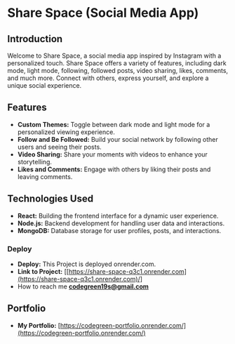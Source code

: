 # Share Space (Social Media App)


## Introduction

Welcome to Share Space, a social media app inspired by Instagram with a personalized touch. Share Space offers a variety of features, including dark mode, light mode, following, followed posts, video sharing, likes, comments, and much more. Connect with others, express yourself, and explore a unique social experience.

## Features

- **Custom Themes:** Toggle between dark mode and light mode for a personalized viewing experience.
- **Follow and Be Followed:** Build your social network by following other users and seeing their posts.
- **Video Sharing:** Share your moments with videos to enhance your storytelling.
- **Likes and Comments:** Engage with others by liking their posts and leaving comments.

## Technologies Used

- **React:** Building the frontend interface for a dynamic user experience.
- **Node.js:** Backend development for handling user data and interactions.
- **MongoDB:** Database storage for user profiles, posts, and interactions.
### Deploy

- **Deploy:** This Project is deployed onrender.com.
- **Link to Project:** [[https://share-space-q3c1.onrender.com](https://share-space-q3c1.onrender.com)/]
- How to reach me **codegreen19s@gmail.com**

## Portfolio
- **My Portfolio:** [https://codegreen-portfolio.onrender.com/](https://codegreen-portfolio.onrender.com/)

